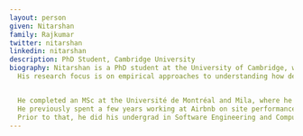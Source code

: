 ```yaml
---
layout: person
given: Nitarshan
family: Rajkumar
twitter: nitarshan
linkedin: nitarshan
description: PhD Student, Cambridge University
biography: Nitarshan is a PhD student at the University of Cambridge, where he is advised by Ferenc Huszár and David Krueger, and generously funded by a scholarship from Twitter.
  His research focus is on empirical approaches to understanding how deep learning works, especially at scale, and he is also interested in policy considerations for the responsible development of AGI.


  He completed an MSc at the Université de Montréal and Mila, where he was advised by Laurent Charlin and worked at the intersection of self-supervised learning and deep reinforcement learning.
  He previously spent a few years working at Airbnb on site performance and anti-fraud initiatives.
  Prior to that, he did his undergrad in Software Engineering and Computer Science at the University of Waterloo, where he had the opportunity to study on exchange at the Hong Kong University of Science and Technology, and to work at startups in Toronto and San Francisco as well as a financial services firm in New York.
---
```

